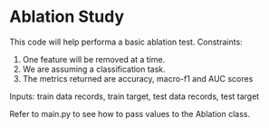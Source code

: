 # Ablation Study

This code will help performa a basic ablation test.
Constraints:
1. One feature will be removed at a time.
2. We are assuming a classification task.
3. The metrics returned are accuracy, macro-f1 and AUC scores

Inputs:
train data records, train target, test data records, test target

Refer to main.py to see how to pass values to the Ablation class.
